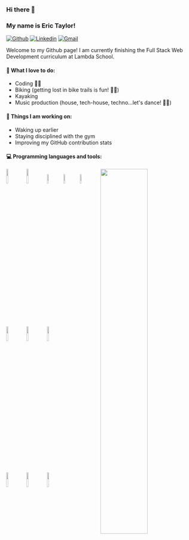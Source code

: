 ### Hi there 👋 
### My name is Eric Taylor!

[![Github](https://img.shields.io/badge/-Github-000?style=flat&logo=Github&logoColor=white)](https://github.com/erictaylor103)
[![Linkedin](https://img.shields.io/badge/-LinkedIn-blue?style=flat&logo=Linkedin&logoColor=white)](https://www.linkedin.com/in/erictaylordev/)
[![Gmail](https://img.shields.io/badge/-Gmail-c14438?style=flat&logo=Gmail&logoColor=white)](mailto:erictaylor1@gmail.com)

Welcome to my Github page! I am currently finishing the Full Stack Web Development curriculum at Lambda School.


#### 🌱 What I love to do: 
- Coding 👨‍💻
- Biking (getting lost in bike trails is fun! 🚵‍♂️) 
- Kayaking
- Music production (house, tech-house, techno...let's dance! 🕺🏽)


#### :muscle: Things I am working on:
- Waking up earlier
- Staying disciplined with the gym
- Improving my GitHub contribution stats

#### :computer: Programming languages and tools: 
<p>
	<img width="50%" align="right" src="https://github-readme-stats.vercel.app/api?username=erictaylor103&show_icons=true&hide_border=true" />

<code><img width="10%" src="https://www.vectorlogo.zone/logos/reactjs/reactjs-icon.svg"></code>
<code><img width="10%" src="https://www.vectorlogo.zone/logos/nodejs/nodejs-icon.svg"></code>
<code><img width="8%" src="https://www.vectorlogo.zone/logos/javascript/javascript-icon.svg"></code>
<code><img width="8%" src="https://www.vectorlogo.zone/logos/python/python-icon.svg"></code>
<code><img width="8%" src="https://www.vectorlogo.zone/logos/mysql/mysql-icon.svg"></code>

<br />
<code><img width="10%" src="https://www.vectorlogo.zone/logos/w3_html5/w3_html5-icon.svg"></code>
<code><img width="10%" src="https://www.vectorlogo.zone/logos/lesscss/lesscss-icon.svg"></code>
<code><img width="10%" src=""></code>
<br />
<code><img width="10%" src="https://www.vectorlogo.zone/logos/w3_html5/w3_html5-icon.svg"></code>
<code><img width="10%" src="https://www.vectorlogo.zone/logos/lesscss/lesscss-icon.svg"></code>
<code><img width="10%" src="https://www.vectorlogo.zone/logos/adobe_illustrator/adobe_illustrator-icon.svg"></code>
</p>
